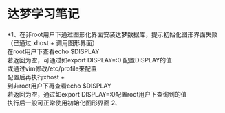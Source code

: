 达梦学习笔记
=======
*1、在非root用户下通过图形化界面安装达梦数据库，提示初始化图形界面失败（已通过 xhost + 调用图形界面）
<br>在root用户下查看echo $DISPLAY
<br>若返回为空，可通过如export DISPLAY=:0 配置DISPLAY的值
<br>或通过vim修改/etc/profile来配置
<br>配置后再执行xhost +
<br>到非root用户下再查看echo $DISPLAY
<br>若返回为空，通过如export DISPLAY=:0配置root用户下查询到的值
<br>执行后一般可正常使用初始化图形界面
2、
